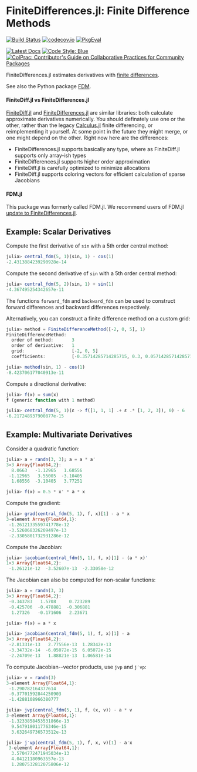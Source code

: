 # FiniteDifferences.jl: Finite Difference Methods

[![Build Status](https://github.com/JuliaDiff/FiniteDifferences.jl/workflows/CI/badge.svg)](https://github.com/JuliaDiff/FiniteDifferences.jl/actions?query=workflow%3ACI)
[![codecov.io](https://codecov.io/github/JuliaDiff/FiniteDifferences.jl/coverage.svg?branch=master)](https://codecov.io/github/JuliaDiff/FiniteDifferences.jl?branch=master)
[![PkgEval](https://juliaci.github.io/NanosoldierReports/pkgeval_badges/F/FiniteDifferences.svg)](https://juliaci.github.io/NanosoldierReports/pkgeval_badges/report.html)

[![Latest Docs](https://img.shields.io/badge/docs-latest-blue.svg)](https://juliadiff.github.io/FiniteDifferences.jl/latest/)
[![Code Style: Blue](https://img.shields.io/badge/code%20style-blue-4495d1.svg)](https://github.com/invenia/BlueStyle)
[![ColPrac: Contributor's Guide on Collaborative Practices for Community Packages](https://img.shields.io/badge/ColPrac-Contributor's%20Guide-blueviolet)](https://github.com/SciML/ColPrac)

FiniteDifferences.jl estimates derivatives with [finite differences](https://en.wikipedia.org/wiki/Finite_difference).

See also the Python package [FDM](https://github.com/wesselb/fdm).

#### FiniteDiff.jl vs FiniteDifferences.jl
[FiniteDiff.jl](https://github.com/JuliaDiff/FiniteDiff.jl) and [FiniteDifferences.jl](https://github.com/JuliaDiff/FiniteDifferences.jl)
are similar libraries: both calculate approximate derivatives numerically.
You should definately use one or the other, rather than the legacy [Calculus.jl](https://github.com/JuliaMath/Calculus.jl) finite differencing, or reimplementing it yourself.
At some point in the future they might merge, or one might depend on the other.
Right now here are the differences:

 - FiniteDifferences.jl supports basically any type, where as FiniteDiff.jl supports only array-ish types
 - FiniteDifferences.jl supports higher order approximation
 - FiniteDiff.jl is carefully optimized to minimize allocations
 - FiniteDiff.jl supports coloring vectors for efficient calculation of sparse Jacobians


#### FDM.jl
This package was formerly called FDM.jl. We recommend users of FDM.jl [update to FiniteDifferences.jl](https://github.com/JuliaDiff/FiniteDifferences.jl/issues/37).


## Example: Scalar Derivatives

Compute the first derivative of `sin` with a 5th order central method:

```julia
julia> central_fdm(5, 1)(sin, 1) - cos(1)
-2.4313884239290928e-14
```

Compute the second derivative of `sin` with a 5th order central method:

```julia
julia> central_fdm(5, 2)(sin, 1) + sin(1)
-4.367495254342657e-11
```

The functions `forward_fdm` and `backward_fdm` can be used to construct
forward differences and backward differences respectively.

Alternatively, you can construct a finite difference method on a custom grid:

```julia
julia> method = FiniteDifferenceMethod([-2, 0, 5], 1)
FiniteDifferenceMethod:
  order of method:       3
  order of derivative:   1
  grid:                  [-2, 0, 5]
  coefficients:          [-0.35714285714285715, 0.3, 0.05714285714285714]

julia> method(sin, 1) - cos(1)
-8.423706177040913e-11
```

Compute a directional derivative:

```julia
julia> f(x) = sum(x)
f (generic function with 1 method)

julia> central_fdm(5, 1)(ε -> f([1, 1, 1] .+ ε .* [1, 2, 3]), 0) - 6
-6.217248937900877e-15
```

## Example: Multivariate Derivatives

Consider a quadratic function:

```julia
julia> a = randn(3, 3); a = a * a'
3×3 Array{Float64,2}:
  8.0663   -1.12965   1.68556
 -1.12965   3.55005  -3.10405
  1.68556  -3.10405   3.77251

julia> f(x) = 0.5 * x' * a * x
```

Compute the gradient:

```julia
julia> grad(central_fdm(5, 1), f, x)[1] - a * x
3-element Array{Float64,1}:
 -1.2612133559741778e-12
 -3.526068326209497e-13
 -2.3305801732931286e-12
```

Compute the Jacobian:

```julia
julia> jacobian(central_fdm(5, 1), f, x)[1] - (a * x)'
1×3 Array{Float64,2}:
 -1.26121e-12  -3.52607e-13  -2.33058e-12
```

The Jacobian can also be computed for non-scalar functions:

```julia
julia> a = randn(3, 3)
3×3 Array{Float64,2}:
 -0.343783   1.5708     0.723289
 -0.425706  -0.478881  -0.306881
  1.27326   -0.171606   2.23671

julia> f(x) = a * x

julia> jacobian(central_fdm(5, 1), f, x)[1] - a
3×3 Array{Float64,2}:
 -2.81331e-13   2.77556e-13  1.28342e-13
 -3.34732e-14  -6.05072e-15  6.05072e-15
 -2.24709e-13   1.88821e-13  1.06581e-14
```

To compute Jacobian--vector products, use `jvp` and `j′vp`:
 
```julia
julia> v = randn(3)
3-element Array{Float64,1}:
 -1.290782164377614
 -0.37701592844250903
 -1.4288108966380777

julia> jvp(central_fdm(5, 1), f, (x, v)) - a * v
3-element Array{Float64,1}:
 -1.3233858453531866e-13
  9.547918011776346e-15
  3.632649736573512e-13

julia> j′vp(central_fdm(5, 1), f, x, v)[1] - a'x
 3-element Array{Float64,1}:
  3.5704772471945034e-13
  4.04121180963557e-13
  1.2807532812075806e-12
```
